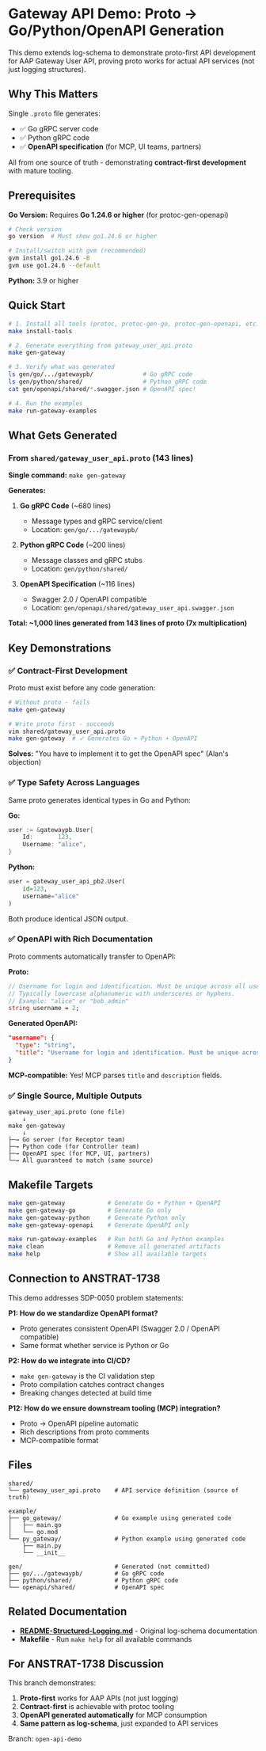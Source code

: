 # Gateway API Demo: Proto → Go/Python/OpenAPI Generation

This demo extends log-schema to demonstrate proto-first API development for AAP Gateway User API, proving proto works for actual API services (not just logging structures).

## Why This Matters

Single `.proto` file generates:
- ✅ Go gRPC server code
- ✅ Python gRPC code
- ✅ **OpenAPI specification** (for MCP, UI teams, partners)

All from one source of truth - demonstrating **contract-first development** with mature tooling.

## Prerequisites

**Go Version:** Requires **Go 1.24.6 or higher** (for protoc-gen-openapi)

```bash
# Check version
go version  # Must show go1.24.6 or higher

# Install/switch with gvm (recommended)
gvm install go1.24.6 -B
gvm use go1.24.6 --default
```

**Python:** 3.9 or higher

## Quick Start

```bash
# 1. Install all tools (protoc, protoc-gen-go, protoc-gen-openapi, etc.)
make install-tools

# 2. Generate everything from gateway_user_api.proto
make gen-gateway

# 3. Verify what was generated
ls gen/go/.../gatewaypb/              # Go gRPC code
ls gen/python/shared/                 # Python gRPC code
cat gen/openapi/shared/*.swagger.json # OpenAPI spec!

# 4. Run the examples
make run-gateway-examples
```

## What Gets Generated

### From `shared/gateway_user_api.proto` (143 lines)

**Single command:** `make gen-gateway`

**Generates:**

1. **Go gRPC Code** (~680 lines)
   - Message types and gRPC service/client
   - Location: `gen/go/.../gatewaypb/`

2. **Python gRPC Code** (~200 lines)
   - Message classes and gRPC stubs
   - Location: `gen/python/shared/`

3. **OpenAPI Specification** (~116 lines)
   - Swagger 2.0 / OpenAPI compatible
   - Location: `gen/openapi/shared/gateway_user_api.swagger.json`

**Total: ~1,000 lines generated from 143 lines of proto (7x multiplication)**

## Key Demonstrations

### ✅ Contract-First Development

Proto must exist before any code generation:

```bash
# Without proto - fails
make gen-gateway

# Write proto first - succeeds
vim shared/gateway_user_api.proto
make gen-gateway  # ✓ Generates Go + Python + OpenAPI
```

**Solves:** "You have to implement it to get the OpenAPI spec" (Alan's objection)

### ✅ Type Safety Across Languages

Same proto generates identical types in Go and Python:

**Go:**
```go
user := &gatewaypb.User{
    Id:       123,
    Username: "alice",
}
```

**Python:**
```python
user = gateway_user_api_pb2.User(
    id=123,
    username="alice"
)
```

Both produce identical JSON output.

### ✅ OpenAPI with Rich Documentation

Proto comments automatically transfer to OpenAPI:

**Proto:**
```protobuf
// Username for login and identification. Must be unique across all users.
// Typically lowercase alphanumeric with underscores or hyphens.
// Example: "alice" or "bob_admin"
string username = 2;
```

**Generated OpenAPI:**
```json
"username": {
  "type": "string",
  "title": "Username for login and identification. Must be unique across all users.\nTypically lowercase alphanumeric with underscores or hyphens.\nExample: \"alice\" or \"bob_admin\""
}
```

**MCP-compatible:** Yes! MCP parses `title` and `description` fields.

### ✅ Single Source, Multiple Outputs

```
gateway_user_api.proto (one file)
    ↓
make gen-gateway
    ↓
├─→ Go server (for Receptor team)
├─→ Python code (for Controller team)
├─→ OpenAPI spec (for MCP, UI, partners)
└─→ All guaranteed to match (same source)
```

## Makefile Targets

```bash
make gen-gateway            # Generate Go + Python + OpenAPI
make gen-gateway-go         # Generate Go only
make gen-gateway-python     # Generate Python only
make gen-gateway-openapi    # Generate OpenAPI only

make run-gateway-examples   # Run both Go and Python examples
make clean                  # Remove all generated artifacts
make help                   # Show all available targets
```

## Connection to ANSTRAT-1738

This demo addresses SDP-0050 problem statements:

**P1: How do we standardize OpenAPI format?**
- Proto generates consistent OpenAPI (Swagger 2.0 / OpenAPI compatible)
- Same format whether service is Python or Go

**P2: How do we integrate into CI/CD?**
- `make gen-gateway` is the CI validation step
- Proto compilation catches contract changes
- Breaking changes detected at build time

**P12: How do we ensure downstream tooling (MCP) integration?**
- Proto → OpenAPI pipeline automatic
- Rich descriptions from proto comments
- MCP-compatible format

## Files

```
shared/
└── gateway_user_api.proto    # API service definition (source of truth)

example/
├── go_gateway/               # Go example using generated code
│   ├── main.go
│   └── go.mod
└── py_gateway/               # Python example using generated code
    ├── main.py
    └── __init__

gen/                          # Generated (not committed)
├── go/.../gatewaypb/         # Go gRPC code
├── python/shared/            # Python gRPC code
└── openapi/shared/           # OpenAPI spec
```

## Related Documentation

- **[README-Structured-Logging.md](README-Structured-Logging.md)** - Original log-schema documentation
- **Makefile** - Run `make help` for all available commands

## For ANSTRAT-1738 Discussion

This branch demonstrates:
1. **Proto-first** works for AAP APIs (not just logging)
2. **Contract-first** is achievable with protoc tooling
3. **OpenAPI generated automatically** for MCP consumption
4. **Same pattern as log-schema**, just expanded to API services

Branch: `open-api-demo`

